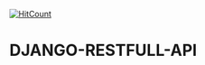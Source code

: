 [![HitCount](http://hits.dwyl.io/teamtact/https://github.com/teamtact/DJANGO-RESTFUL-API.svg)](http://hits.dwyl.io/teamtact/https://github.com/teamtact/DJANGO-RESTFUL-API)

# DJANGO-RESTFULL-API
